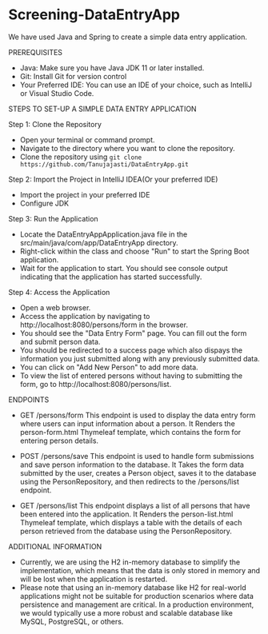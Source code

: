 # Screening-DataEntryApp
We have used Java and Spring to create a simple data entry application.


PREREQUISITES
  - Java: Make sure you have Java JDK 11 or later installed.
  - Git: Install Git for version control
  - Your Preferred IDE: You can use an IDE of your choice, such as IntelliJ or Visual Studio Code.



STEPS TO SET-UP A SIMPLE DATA ENTRY APPLICATION

Step 1: Clone the Repository
  - Open your terminal or command prompt.
  - Navigate to the directory where you want to clone the repository.
  - Clone the repository using `git clone https://github.com/Tanujajasti/DataEntryApp.git
`

Step 2: Import the Project in IntelliJ IDEA(Or your preferred IDE)
  - Import the project in your preferred IDE
  - Configure JDK

Step 3: Run the Application
  - Locate the DataEntryAppApplication.java file in the src/main/java/com/app/DataEntryApp directory.
  - Right-click within the class and choose "Run" to start the Spring Boot application.
  - Wait for the application to start. You should see console output indicating that the application has started successfully.

Step 4: Access the Application
  - Open a web browser.
  - Access the application by navigating to http://localhost:8080/persons/form in the browser.
  - You should see the "Data Entry Form" page. You can fill out the form and submit person data.
  - You should be redirected to a success page which also dispays the information you just submitted along with any previously submitted data.
  - You can click on "Add New Person" to add more data.
  - To view the list of entered persons without having to submitting the form, go to http://localhost:8080/persons/list.



ENDPOINTS
  - GET /persons/form
    This endpoint is used to display the data entry form where users can input information about a person. It Renders the person-form.html Thymeleaf template, which contains the form for entering person details.

  - POST /persons/save
    This endpoint is used to handle form submissions and save person information to the database. It Takes the form data submitted by the user, creates a Person object, saves it to the database using the PersonRepository, and then redirects to the /persons/list endpoint.

  - GET /persons/list
    This endpoint displays a list of all persons that have been entered into the application. It Renders the person-list.html Thymeleaf template, which displays a table with the details of each person retrieved from the database using the PersonRepository.


ADDITIONAL INFORMATION  
  - Currently, we are using the H2 in-memory database to simplify the implementation, which means that the data is only stored in memory and will be lost when the application is restarted.
  - Please note that using an in-memory database like H2 for real-world applications might not be suitable for production scenarios where data persistence and management are critical. In a production environment, we would typically use a more robust and scalable database like MySQL, PostgreSQL, or others.
